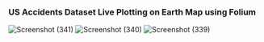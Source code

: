 ### US Accidents Dataset Live Plotting on Earth Map using Folium

![Screenshot (341)](https://user-images.githubusercontent.com/83473763/185734012-67516bac-50a8-434c-876a-0e190e4943f8.png)
![Screenshot (340)](https://user-images.githubusercontent.com/83473763/185734014-3172b2d2-b821-4a7a-9e14-b281a3f34854.png)
![Screenshot (339)](https://user-images.githubusercontent.com/83473763/185734016-230d963f-1746-4bb4-9c91-3c5b076de729.png)

